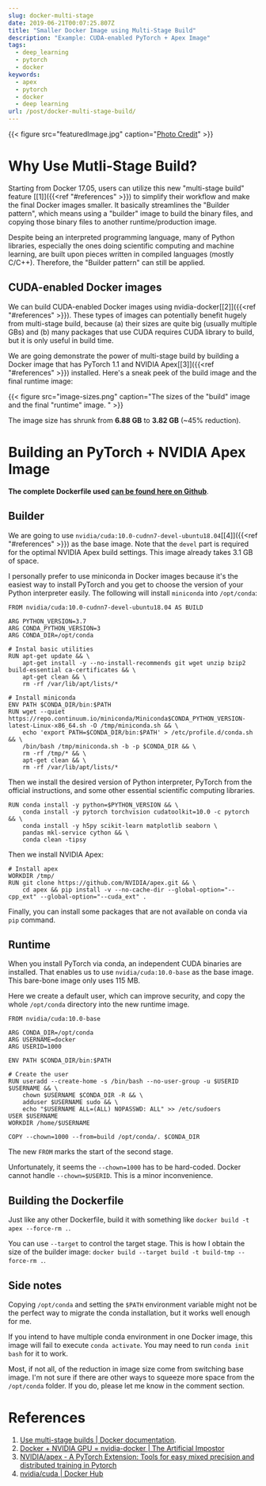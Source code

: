 ```yaml
---
slug: docker-multi-stage
date: 2019-06-21T00:07:25.807Z
title: "Smaller Docker Image using Multi-Stage Build"
description: "Example: CUDA-enabled PyTorch + Apex Image"
tags:
  - deep_learning
  - pytorch
  - docker
keywords:
  - apex
  - pytorch
  - docker
  - deep learning
url: /post/docker-multi-stage-build/
---
```


{{< figure src="featuredImage.jpg" caption="[Photo Credit](https://unsplash.com/photos/C2M7DWL2fDk)" >}}

# Why Use Mutli-Stage Build?

Starting from Docker 17.05, users can utilize this new "multi-stage build" feature [[1]]({{<ref "#references" >}}) to simplify their workflow and make the final Docker images smaller. It basically streamlines the "Builder pattern", which means using a "builder" image to build the binary files, and copying those binary files to another runtime/production image.

Despite being an interpreted programming language, many of Python libraries, especially the ones doing scientific computing and machine learning, are built upon pieces written in compiled languages (mostly C/C++). Therefore, the "Builder pattern" can still be applied.

## CUDA-enabled Docker images

We can build CUDA-enabled Docker images using nvidia-docker[[2]]({{<ref "#references" >}}). These types of images can potentially benefit hugely from multi-stage build, because (a) their sizes are quite big (usually multiple GBs) and (b) many packages that use CUDA requires CUDA library to build, but it is only useful in build time.

We are going demonstrate the power of multi-stage build by building a Docker image that has PyTorch 1.1 and NVIDIA Apex[[3]]({{<ref "#references" >}}) installed. Here's a sneak peek of the build image and the final runtime image:

{{< figure src="image-sizes.png" caption="The sizes of the \"build\" image and the final \"runtime\" image. " >}}

The image size has shrunk from **6.88 GB** to **3.82 GB** (~45% reduction).

# Building an PyTorch + NVIDIA Apex Image

**The complete Dockerfile used [can be found here on Github](https://github.com/ceshine/Dockerfiles/blob/master/cuda/pytorch-apex/Dockerfile)**.

## Builder

We are going to use `nvidia/cuda:10.0-cudnn7-devel-ubuntu18.04`[[4]]({{<ref "#references" >}}) as the base image. Note that the `devel` part is required for the optimal NVIDIA Apex build settings. This image already takes 3.1 GB of space.

I personally prefer to use miniconda in Docker images because it's the easiest way to install PyTorch and you get to choose the version of your Python interpreter easily. The following will install `miniconda` into `/opt/conda`:

```
FROM nvidia/cuda:10.0-cudnn7-devel-ubuntu18.04 AS BUILD

ARG PYTHON_VERSION=3.7
ARG CONDA_PYTHON_VERSION=3
ARG CONDA_DIR=/opt/conda

# Instal basic utilities
RUN apt-get update && \
    apt-get install -y --no-install-recommends git wget unzip bzip2 build-essential ca-certificates && \
    apt-get clean && \
    rm -rf /var/lib/apt/lists/*

# Install miniconda
ENV PATH $CONDA_DIR/bin:$PATH
RUN wget --quiet https://repo.continuum.io/miniconda/Miniconda$CONDA_PYTHON_VERSION-latest-Linux-x86_64.sh -O /tmp/miniconda.sh && \
    echo 'export PATH=$CONDA_DIR/bin:$PATH' > /etc/profile.d/conda.sh && \
    /bin/bash /tmp/miniconda.sh -b -p $CONDA_DIR && \
    rm -rf /tmp/* && \
    apt-get clean && \
    rm -rf /var/lib/apt/lists/*
```

Then we install the desired version of Python interpreter, PyTorch from the official instructions, and some other essential scientific computing libraries.

```
RUN conda install -y python=$PYTHON_VERSION && \
    conda install -y pytorch torchvision cudatoolkit=10.0 -c pytorch && \
    conda install -y h5py scikit-learn matplotlib seaborn \
    pandas mkl-service cython && \
    conda clean -tipsy
```


Then we install NVIDIA Apex:
```
# Install apex
WORKDIR /tmp/
RUN git clone https://github.com/NVIDIA/apex.git && \
    cd apex && pip install -v --no-cache-dir --global-option="--cpp_ext" --global-option="--cuda_ext" .
```

Finally, you can install some packages that are not available on conda via `pip` command.

## Runtime

When you install PyTorch via conda, an independent CUDA binaries are installed. That enables us to use `nvidia/cuda:10.0-base` as the base image. This bare-bone image only uses 115 MB.

Here we create a default user, which can improve security, and copy the whole `/opt/conda` directory into the new runtime image.

```
FROM nvidia/cuda:10.0-base

ARG CONDA_DIR=/opt/conda
ARG USERNAME=docker
ARG USERID=1000

ENV PATH $CONDA_DIR/bin:$PATH

# Create the user
RUN useradd --create-home -s /bin/bash --no-user-group -u $USERID $USERNAME && \
    chown $USERNAME $CONDA_DIR -R && \
    adduser $USERNAME sudo && \
    echo "$USERNAME ALL=(ALL) NOPASSWD: ALL" >> /etc/sudoers
USER $USERNAME
WORKDIR /home/$USERNAME

COPY --chown=1000 --from=build /opt/conda/. $CONDA_DIR
```

The new `FROM` marks the start of the second stage.

Unfortunately, it seems the `--chown=1000` has to be hard-coded. Docker cannot handle `--chown=$USERID`. This is a minor inconvenience.

## Building the Dockerfile

Just like any other Dockerfile, build it with something like `docker build -t apex --force-rm .`.

You can use `--target` to control the target stage. This is how I obtain the size of the builder image: `docker build --target build -t build-tmp --force-rm .`.

## Side notes

Copying `/opt/conda` and setting the `$PATH` environment variable might not be the perfect way to migrate the conda installation, but it works well enough for me.

If you intend to have multiple conda environment in one Docker image, this image will fail to execute `conda activate`. You may need to run `conda init bash` for it to work.

Most, if not all, of the reduction in image size come from switching base image. I'm not sure if there are other ways to squeeze more space from the `/opt/conda` folder. If you do, please let me know in the comment section.

# References

1. [Use multi-stage builds | Docker documentation](https://docs.docker.com/develop/develop-images/multistage-build/).
2. [Docker + NVIDIA GPU = nvidia-docker | The Artificial Impostor](https://medium.com/the-artificial-impostor/docker-nvidia-gpu-nvidia-docker-808b23e1657)
3. [NVIDIA/apex - A PyTorch Extension: Tools for easy mixed precision and distributed training in Pytorch ](https://github.com/NVIDIA/apex)
4. [nvidia/cuda | Docker Hub](https://hub.docker.com/r/nvidia/cuda/)